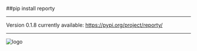 ##pip install reporty
***
Version 0.1.8 currently available: https://pypi.org/project/reporty/
***
![logo](https://github.com/asboyer2/email_report/blob/master/logos/main_logo_cropped.png?raw=true)
